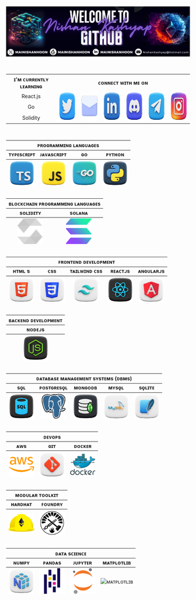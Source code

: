 <p align="center">
 <img src="https://github.com/mainishanhoon/mainishanhoon/blob/main/Assests/Github%20Cover%20Page.png" alt="Cover Page"/>
</p>
<!--
## ​ᴀʙᴏᴜᴛ ᴍᴇ
<b>ɪ ʟᴏᴠᴇ ʙʟᴏᴄᴋᴄʜᴀɪɴ ᴛᴇᴄʜɴᴏʟᴏɢʏ, ᴇѕᴘᴇᴄɪᴀʟʟʏ ѕᴍᴀʀᴛ ᴄᴏɴᴛʀᴀᴄᴛѕ, ʙᴇᴄᴀᴜѕᴇ ᴛʜᴇʏ ᴄᴀɴ ᴄʜᴀɴɢᴇ ʜᴏᴡ ɪɴᴅᴜѕᴛʀɪᴇѕ ᴡᴏʀᴋ ʙʏ ᴍᴀᴋɪɴɢ ᴀɢʀᴇᴇᴍᴇɴᴛѕ ᴀᴜᴛᴏᴍᴀᴛɪᴄ ᴀɴᴅ ᴛʀᴜѕᴛᴡᴏʀᴛʜʏ ᴡɪᴛʜᴏᴜᴛ ᴍɪᴅᴅʟᴇᴍᴇɴ. ᴛᴏ ʙʀɪᴅɢᴇ ʙʟᴏᴄᴋᴄʜᴀɪɴ ᴡɪᴛʜ ʀᴇᴀʟ-ᴡᴏʀʟᴅ ᴀᴘᴘʟɪᴄᴀᴛɪᴏɴѕ, ɪ ᴀᴍ ᴄᴜʀʀᴇɴᴛʟʏ ʟᴇᴀʀɴɪɴɢ ꜰʀᴏɴᴛᴇɴᴅ ᴀɴᴅ ʙᴀᴄᴋᴇɴᴅ ᴅᴇᴠᴇʟᴏᴘᴍᴇɴᴛ.</b>
-->
<br/>

<table align="center">
    <tr>
      <th align="center" >ɪ'ᴍ ᴄᴜʀʀᴇɴᴛʟʏ ʟᴇᴀʀɴɪɴɢ</th>
      <th align="center" colspan="6">ᴄᴏɴɴᴇᴄᴛ ᴡɪᴛʜ ᴍᴇ ᴏɴ</th>
    </tr>
    <tr>
    <td align="center">React.js</td>
      <td align="center" rowspan="3">
        <a href="https://x.com/mainishanhoon" target="_blank">
          <img src="https://github.com/mainishanhoon/mainishanhoon/blob/main/Assests/Social%20Media/Twitter.png" width="80" height="80" alt="Twitter">
        </a>
      </td>
      <td align="center" rowspan="3">
        <a href="mailto:NishanKashyap@hotmail.com">
        <img src="https://github.com/mainishanhoon/mainishanhoon/blob/main/Assests/Social%20Media/Email.png" width="80" height="80" alt="Email">
        </a>
      </td>
      <td align="center" rowspan="3">
        <a href="https://www.linkedin.com/in/mainishanhoon" target="_blank">
          <img src="https://github.com/mainishanhoon/mainishanhoon/blob/main/Assests/Social%20Media/LinkedIn.png" width="80" height="80" alt="LinkedIn">
        </a>
      </td>
      <td align="center" rowspan="3">
        <a href="https://discordapp.com/users/531301893050204170" target="_blank">
          <img src="https://github.com/mainishanhoon/mainishanhoon/blob/main/Assests/Social%20Media/Discord.png" width="80" height="80" alt="Discord">
        </a>
      </td>
      <td align="center" rowspan="3">
        <a href="https://telegram.me/mainishanhoon" target="_blank">
          <img src="https://github.com/mainishanhoon/mainishanhoon/blob/main/Assests/Social%20Media/Telegram.png" width="80" height="80" alt="Telegram">
        </a>
      </td>
      <td align="center" rowspan="3">
        <a href="https://www.instagram.com/mainishanhoon" target="_blank">
          <img src="https://github.com/mainishanhoon/mainishanhoon/blob/main/Assests/Social%20Media/Instagram.png" width="80" height="80" alt="Instagram">
        </a>
      </td>
    </tr>
    <tr>
    <td align="center">Go</td>
    </tr>
    <tr>
    <td align="center">Solidity</td>
    </tr>
  </table>

<br/>


   <table align="left">
     <thead>
       <tr>
         <th scope="col" colspan ="5">ᴘʀᴏɢʀᴀᴍᴍɪɴɢ ʟᴀɴɢᴜᴀɢᴇѕ</th>
       </tr>
     </thead>
     <tbody>
          <tr>
         <td align ="center"><b>ᴛʏᴘᴇѕᴄʀɪᴘᴛ</b></td>
         <td align ="center"><b>ᴊᴀᴠᴀѕᴄʀɪᴘᴛ</b></td>
         <td align ="center"><b>ɢᴏ</b></td>
         <td align ="center"><b>ᴘʏᴛʜᴏɴ</b></td>
       </tr>
     </tbody>
     <tfoot>
       <tr>
         <td align ="center"><img src="https://github.com/mainishanhoon/mainishanhoon/blob/main/Assests/TypeScript.png" title="ᴛʏᴘᴇѕᴄʀɪᴘᴛ" alt="ᴛʏᴘᴇѕᴄʀɪᴘᴛ" width="70" height="70"/></td>
         <td align ="center"><img src="https://github.com/mainishanhoon/mainishanhoon/blob/main/Assests/JavaScript.png" title="ᴊᴀᴠᴀѕᴄʀɪᴘᴛ" alt="ᴊᴀᴠᴀѕᴄʀɪᴘᴛ" width="70" height="70"/></td>
         <td align ="center"><img src="https://github.com/mainishanhoon/mainishanhoon/blob/main/Assests/Golang.png" title="ɢᴏʟᴀɴɢ" alt="ɢᴏʟᴀɴɢ" width="70" height="70"/></td>
         <td align ="center"><img src="https://github.com/mainishanhoon/mainishanhoon/blob/main/Assests/Python.png" title="ᴘʏᴛʜᴏɴ" alt="ᴘʏᴛʜᴏɴ" width="70" height="70"/></td>     
       </tr>
     </tfoot>
   </table>
   
   <table align="right">
     <thead>
       <tr>
         <th scope="col" colspan ="4">​​ʙʟᴏᴄᴋᴄʜᴀɪɴ ᴘʀᴏɢʀᴀᴍᴍɪɴɢ ʟᴀɴɢᴜᴀɢᴇѕ</th>
       </tr>
     </thead>
     <tbody>
          <tr>
         <td align ="center"><b>ѕᴏʟɪᴅɪᴛʏ</b></td>
         <td align ="center"><b>ѕᴏʟᴀɴᴀ</b></td>
<!--          <td align ="center"><b>ʀᴜѕᴛ</b></td> -->
       </tr>
     </tbody>
     <tfoot>
       <tr>
         <td align ="center"><img src="https://github.com/mainishanhoon/mainishanhoon/blob/main/Assests/Solidity.svg" title="ѕᴏʟɪᴅɪᴛʏ" alt="ѕᴏʟɪᴅɪᴛʏ" width="70" height="70"/></td>
         <td align ="center"><img src="https://github.com/mainishanhoon/mainishanhoon/blob/main/Assests/Solana.svg" title="ѕᴏʟᴀɴᴀ" alt="ѕᴏʟᴀɴᴀ" width="70" height="70"/></td> 
<!--          <td align ="center"><img src="https://github.com/mainishanhoon/mainishanhoon/blob/main/Assests/Rust.png" title="ʀᴜѕᴛ"  alt="ʀᴜѕᴛ" width="70" height="70"/></td>      -->
       </tr>
     </tfoot>
   </table>

   <br/>
   
   <table align="left">
     <thead>
       <tr>
         <th scope="col" colspan ="6">ꜰʀᴏɴᴛᴇɴᴅ ᴅᴇᴠᴇʟᴏᴘᴍᴇɴᴛ</th>
       </tr>
     </thead>
     <tbody>
          <tr>
         <td align ="center"><b>ʜᴛᴍʟ ƽ</b></td>
         <td align ="center"><b>ᴄѕѕ</b></td>
         <td align ="center"><b>ᴛᴀɪʟᴡɪɴᴅ ᴄѕѕ</b></td>
         <td align ="center"><b>ʀᴇᴀᴄᴛ.ᴊѕ</b></td>
         <td align ="center"><b>ᴀɴɢᴜʟᴀʀ.ᴊѕ</b></td>
<!--          <td align ="center"><b>ᴠᴜᴇ.ᴊѕ</b></td> -->
       </tr>
     </tbody>
     <tfoot>
       <tr>
         <td align ="center"><img src="https://github.com/mainishanhoon/mainishanhoon/blob/main/Assests/HTML5.png" title="ʜᴛᴍʟ ƽ" alt="ʜᴛᴍʟ ƽ" width="70" height="70"/></td>
         <td align ="center"><img src="https://github.com/mainishanhoon/mainishanhoon/blob/main/Assests/CSS.png" title="ᴄѕѕ" alt="ᴄѕѕ" width="70" height="70"/></td>
         <td align ="center"><img src="https://github.com/mainishanhoon/mainishanhoon/blob/main/Assests/Tailwind%20CSS.png" title="ᴛᴀɪʟᴡɪɴᴅ ᴄѕѕ" alt="ᴛᴀɪʟᴡɪɴᴅ ᴄѕѕ" width="70" height="70"/></td>     
         <td align ="center"><img src="https://github.com/mainishanhoon/mainishanhoon/blob/main/Assests/React.js.png" title="ʀᴇᴀᴄᴛ.ᴊѕ" alt="ʀᴇᴀᴄᴛ.ᴊѕ" width="70" height="70"/></td>
         <td align ="center"><img src="https://github.com/mainishanhoon/mainishanhoon/blob/main/Assests/Angular.js.png" title="ᴀɴɢᴜʟᴀʀ.ᴊѕ" alt="ᴀɴɢᴜʟᴀʀ.ᴊѕ" width="70" height="70"/></td>
<!--          <td align ="center"><img src="https://github.com/mainishanhoon/mainishanhoon/blob/main/Assests/Vue.js.png" title="ᴠᴜᴇ.ᴊѕ" alt="ᴠᴜᴇ.ᴊѕ" width="70" height="70"/></td> -->
       </tr>
     </tfoot>
   </table>
   
   <table align="right">
     <thead>
       <tr>
         <th scope="col" colspan ="2">ʙᴀᴄᴋᴇɴᴅ ᴅᴇᴠᴇʟᴏᴘᴍᴇɴᴛ</th>
       </tr>
     </thead>
     <tbody>
       <tr>
<!--          <td align ="center"><b>ɴᴇѕᴛ.ᴊѕ</b></td> -->
         <td align ="center"><b>ɴᴏᴅᴇ.ᴊѕ</b></td>
       </tr>
     </tbody>
     <tfoot>
       <tr>
<!--          <td align ="center"><img src="https://github.com/mainishanhoon/mainishanhoon/blob/main/Assests/Nest.js.png" title="ɴᴇѕᴛ.ᴊѕ" alt="ɴᴇѕᴛ.ᴊѕ" width="70" height="70"/></td> -->
         <td align ="center"><img src="https://github.com/mainishanhoon/mainishanhoon/blob/main/Assests/Node.js.png" title="ɴᴏᴅᴇ.ᴊѕ"  alt="ɴᴏᴅᴇ.ᴊѕ" width="70" height="70"/></td>     
       </tr>
     </tfoot>
   </table>
   
   <br/>
   
   <table align="left">
     <thead>
       <tr>
         <th scope="col" colspan ="5">​​ᴅᴀᴛᴀʙᴀѕᴇ ᴍᴀɴᴀɢᴇᴍᴇɴᴛ ѕʏѕᴛᴇᴍѕ (ᴅʙᴍѕ)</th>
       </tr>
     </thead>
     <tbody>
          <tr>
         <td align ="center"><b>ѕǫ​​ʟ</b></td>
         <td align ="center"><b>ᴘᴏѕᴛɢʀᴇѕǫʟ</b></td>
         <td align ="center"><b>ᴍᴏɴɢᴏᴅʙ</b></td>
         <td align ="center"><b>ᴍʏѕ​​ǫʟ</b></td>
         <td align ="center"><b>ѕǫʟɪᴛᴇ</b></td>
       </tr>
     </tbody>
     <tfoot>
       <tr>
         <td align ="center"><img src="https://github.com/mainishanhoon/mainishanhoon/blob/main/Assests/SQL.png" title="ѕǫ​​ʟ" alt="ѕǫ​​ʟ" width="70" height="70"/></td>
         <td align ="center"><img src="https://github.com/devicons/devicon/blob/master/icons/postgresql/postgresql-original.svg" title="ᴘᴏѕᴛɢʀᴇѕǫ​​ʟ" alt="ᴘᴏѕᴛɢʀᴇѕǫ​​ʟ" width="70" height="70"/></td>
         <td align ="center"><img src="https://github.com/mainishanhoon/mainishanhoon/blob/main/Assests/MongoDB.png" title="ᴍᴏɴɢᴏᴅʙ" alt="ᴍᴏɴɢᴏᴅʙ" width="70" height="70"/></td>     
         <td align ="center"><img src="https://github.com/mainishanhoon/mainishanhoon/blob/main/Assests/MySQL.png" title="ᴍʏѕǫ​​ʟ" alt="ᴍʏѕǫ​​ʟ" width="70" height="70"/></td>     
         <td align ="center"><img src="https://github.com/mainishanhoon/mainishanhoon/blob/main/Assests/SQLite.png" title="ѕ🇶​ǫʟɪᴛᴇ" alt="ѕǫ​​ʟɪᴛᴇ" width="70" height="70"/></td>     
       </tr>
     </tfoot>
   </table>
   
<table align="right">
     <thead>
       <tr>
         <th scope="col" colspan ="3">ᴅᴇᴠᴏᴘѕ</th>
       </tr>
     </thead>
     <tbody>
          <tr>
         <td align ="center"><b>ᴀᴡѕ</b></td>
         <td align ="center"><b>ɢɪᴛ</b></td>
         <td align ="center"><b>ᴅᴏᴄᴋᴇʀ</b></td>
       </tr>
     </tbody>
     <tfoot>
       <tr>
         <td align ="center"><img src="https://github.com/devicons/devicon/blob/master/icons/amazonwebservices/amazonwebservices-plain-wordmark.svg" title="ᴀᴡѕ" alt="ᴀᴡѕ" width="70" height="70"/></td>
         <td align ="center"><img src="https://github.com/mainishanhoon/mainishanhoon/blob/main/Assests/Git.png" title="ɢɪᴛ" alt="ɢɪᴛ" width="70" height="70"/></td>
         <td align ="center"><img src="https://github.com/devicons/devicon/blob/master/icons/docker/docker-original-wordmark.svg" title="ᴅᴏᴄᴋᴇʀ" alt="ᴅᴏᴄᴋᴇʀ" width="70" height="70"/></td>
       </tr>
     </tfoot>
   </table>
   
   <br/>

   <table align="left">
     <thead>
       <tr>
         <th scope="col" colspan ="2">​​ᴍᴏᴅᴜʟᴀʀ ᴛᴏᴏʟᴋɪᴛ</th>
       </tr>
     </thead>
     <tbody>
          <tr>
         <td align ="center"><b>ʜᴀʀᴅʜᴀᴛ</b></td>
         <td align ="center"><b>ꜰᴏᴜɴᴅʀʏ</b></td>
       </tr>
     </tbody>
     <tfoot>
       <tr>
         <td align ="center"><img src="https://github.com/devicons/devicon/blob/master/icons/hardhat/hardhat-original.svg" title="ʜᴀʀᴅʜᴀᴛ" alt="ʜᴀʀᴅʜᴀᴛ" width="70" height="70"/></td>
         <td align ="center"><img src="https://github.com/foundry-rs/.github/blob/main/profile/logo.png" title="ꜰᴏᴜɴᴅʀʏ" alt="ꜰᴏᴜɴᴅʀʏ" width="70" height="70"/></td>
       </tr>
     </tfoot>
   </table>
   
   <table align="right">
     <thead>
       <tr>
         <th scope="col" colspan ="4">ᴅᴀᴛᴀ ѕᴄɪᴇɴᴄᴇ</th>
       </tr>
     </thead>
     <tbody>
          <tr>
         <td align ="center"><b>ɴᴜᴍᴘʏ</b></td>
         <td align ="center"><b>ᴘᴀɴᴅᴀѕ</b></td>
         <td align ="center"><b>ᴊᴜᴘʏᴛᴇʀ</b></td>
         <td align ="center"><b>ᴍᴀᴛᴘʟᴏᴛʟɪʙ</b></td>
       </tr>
     </tbody>
     <tfoot>
       <tr>
         <td align ="center"><img src="https://github.com/mainishanhoon/mainishanhoon/blob/main/Assests/NumPy.png" title="ɴᴜᴍᴘʏ" alt="ɴᴜᴍᴘʏ" width="70" height="70"/></td>
         <td align ="center"><img src="https://github.com/devicons/devicon/blob/master/icons/pandas/pandas-original.svg" title="ᴘᴀɴᴅᴀѕ" alt="ᴘᴀɴᴅᴀѕ" width="70" height="70"/></td>
         <td align ="center"><img src="https://github.com/devicons/devicon/blob/master/icons/jupyter/jupyter-original.svg" title="ᴊᴜᴘʏᴛᴇʀ" alt="ᴊᴜᴘʏᴛᴇʀ" width="70" height="70"/></td> 
         <td align ="center"><img src="https://upload.wikimedia.org/wikipedia/commons/thumb/8/84/Matplotlib_icon.svg/2048px-Matplotlib_icon.svg.png" title="ᴍᴀᴛᴘʟᴏᴛʟɪʙ" alt="ᴍᴀᴛᴘʟᴏᴛʟɪʙ" width="70" height="70"/></td>
       </tr>
     </tfoot>
   </table>
   
<br/>

<!--
## ​🇵​​🇷​​🇴​​🇬​​🇷​​🇦​​🇲​​🇲​​🇮​​🇳​​🇬​ ​🇱​​🇦​​🇳​​🇬​​🇺​​🇦​​🇬​​🇪​​🇸​
| JavaScript | Go | Solidity | Python3 |
|:----------:|:----------:|:----------:|:----------:|
|<img src="https://github.com/mainishanhoon/mainishanhoon/blob/main/Assests/JavaScript.png" title="JavaScript" alt="JavaScript" width="80" height="80"/>|<img src="https://github.com/mainishanhoon/mainishanhoon/blob/main/Assests/Golang.png" title="Golang" alt="Golang" width="80" height="80"/>|<img src="https://github.com/devicons/devicon/blob/master/icons/solidity/solidity-original.svg" title="Solidity" alt="Solidity" width="80" height="80"/>|<img src="https://github.com/mainishanhoon/mainishanhoon/blob/main/Assests/Python.png" title="Python"  alt="Python" width="80" height="80"/>|


## 🇫​​🇷​​🇴​​🇳​​🇹​​🇪​​🇳​​🇩​ ​🇩​​🇪​​🇻​​🇪​​🇱​​🇴​​🇵​​🇪​​🇲​​🇪​​🇳​​🇹​
| HTML5 | CSS | Tailwind CSS |
|:----------:|:----------:|:----------:|
|<img src="https://github.com/mainishanhoon/mainishanhoon/blob/main/Assests/HTML5.png" title="HTML5" alt="HTML5" width="80" height="80"/>|<img src="https://github.com/mainishanhoon/mainishanhoon/blob/main/Assests/CSS.png" title="CSS" alt="CSS" width="80" height="80"/>|<img src="https://github.com/mainishanhoon/mainishanhoon/blob/main/Assests/Tailwind%20CSS.png" title="React.js" alt="React.js" width="80" height="80"/>|


## ​🇧​​🇦​​🇨​​🇰​​🇪​​🇳​​🇩​ ​🇩​​🇪​​🇻​​🇪​​🇱​​🇴​​🇵​​🇪​​🇲​​🇪​​🇳​​🇹​
| Node.js |
|:---------:|
|<img src="https://github.com/mainishanhoon/mainishanhoon/blob/main/Assests/Node.js.png" title="Node.js" alt="Node.js" width="80" height="80"/>|


## ​🇩​​🇦​​🇹​​🇦​ ​🇸​​🇨​​🇮​​🇪​​🇳​​🇨​​🇪
| Numpy | Pandas |  Jupyter | Matplotlib |
|:----------:|:----------:|:----------:|:----------:|
|<img src="https://github.com/mainishanhoon/mainishanhoon/blob/main/Assests/NumPy.png" title="Numpy" alt="Numpy" width="80" height="80"/>|<img src="https://github.com/devicons/devicon/blob/master/icons/pandas/pandas-original.svg" title="Pandas" alt="Pandas" width="80" height="80"/>|<img src="https://github.com/devicons/devicon/blob/master/icons/jupyter/jupyter-original-wordmark.svg" title="Jupyter" alt="Jupyter" width="80" height="80"/>|<img src="https://github.com/devicons/devicon/blob/master/icons/matplotlib/matplotlib-original.svg" title="Matplotlib" alt="Matplotlib" width="80" height="80"/>|

## ​🇩​​🇦​​🇹​​🇦​​🇧​​🇦​​🇸​​🇪​ ​🇲​​🇦​​🇳​​🇦​​🇬​​🇪​​🇲​​🇪​​🇳​​🇹​ ​🇸​​🇾​​🇸​​🇹​​🇪​​🇲​​🇸​ (​🇩​​🇧​​🇲​​🇸​)
| SQL | PostgreSQL | MongoDB | MySQL | SQLite |
|:-------:|:-------:|:-------:|:-------:|:-------:|
|<img src="https://github.com/mainishanhoon/mainishanhoon/blob/main/Assests/SQL.png" title="SQL" alt="SQL" width="80" height="80"/>|<img src="https://github.com/devicons/devicon/blob/master/icons/postgresql/postgresql-original.svg" title="PostgreSQL" alt="PostgreSQL" width="80" height="80"/>|<img src="https://github.com/mainishanhoon/mainishanhoon/blob/main/Assests/MongoDB.png" title="MongoDB" alt="MongoDB" width="80" height="80"/>|<img src="https://github.com/mainishanhoon/mainishanhoon/blob/main/Assests/MySQL.png" title="MySQL" alt="MySQL" width="80" height="80"/>|<img src="https://github.com/mainishanhoon/mainishanhoon/blob/main/Assests/SQLite.png" title="SQLite" alt="SQLite" width="80" height="80"/>|

## ​🇲​​🇴​​🇩​​🇺​​🇱​​🇦​​🇷​ ​🇹​​🇴​​🇴​​🇱​​🇰​​🇮​​🇹​
| HardHat | Foundry |
|:----------:|:----------:|
|<img src="https://github.com/devicons/devicon/blob/master/icons/hardhat/hardhat-original.svg" title="Hardhat" alt="Hardhat" width="80" height="80"/>|<img src="https://github.com/mainishanhoon/mainishanhoon/blob/main/Assests/FoundrySS.jpeg" title="Foundry" alt="Foundry" width="159" height="80"/>|

## ​🇩​​🇪​​🇻​​🇴​​🇵​​🇸
| Git | Docker |
|:----------:|:----------:|
|<img src="https://github.com/mainishanhoon/mainishanhoon/blob/main/Assests/Git.png" title="Git" alt="Git" width="80" height="80"/>|<img src="https://github.com/devicons/devicon/blob/master/icons/docker/docker-original-wordmark.svg" title="Docker" alt="Docker" width="80" height="80"/>|
-->
<!-- ## ​🇮​​🇳​​🇹​​🇪​​🇬​​🇷​​🇦​​🇹​​🇪​​🇩​ ​🇩​​🇪​​🇻​​🇪​​🇱​​🇴​​🇵​​🇲​​🇪​​🇳​​🇹​ ​🇪​​🇳​​🇻​​🇮​​🇷​​🇴​​🇳​​🇲​​🇪​​🇳​​🇹​ (​🇮​​🇩​​🇪​) -->
